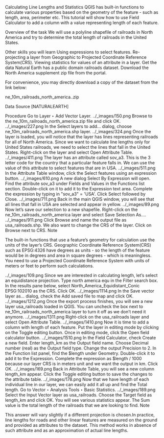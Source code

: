 Calculating Line Lengths and Statistics
QGIS has built-in functions to calculate various properties based on the geometry of the feature - such as length, area, perimeter etc. This tutorial will show how to use Field Calculator to add a column with a value representing length of each feature.

Overview of the task
We will use a polyline shapefile of railroads in North America and try to determine the total length of railroads in the United States.

Other skills you will learn
Using expressions to select features.
Re-projecting a layer from Geographic to Projected Coordinate Reference System(CRS).
Viewing statistics for values of an attribute in a layer.
Get the data
Natural Earth has a public domain railroads dataset. Download the North America supplement zip file from the portal.

For convenience, you may directly download a copy of the dataset from the link below:

ne_10m_railroads_north_america..zip

Data Source [NATURALEARTH]

Procedure
Go to Layer ‣ Add Vector Layer.
../_images/150.png
Browse to the ne_10m_railroads_north_america.zip file and click OK.
../_images/227.png
In the Select layers to add... dialog, choose ne_10m_railroads_north_america.shp layer.
../_images/324.png
Once the layer is loaded, you will notice that the layer has lines representing railroads for all of North America. Since we want to calculate line lengths only for United States railroads, we need to select the lines that fall in the United States. Right-click on the layer and select Open Attribute Table.
../_images/411.png
The layer has an attribute called sov_a3. This is the 3 letter code for the country that a particular feature falls in. We can use the value of this attribute to select features that are in USA.
../_images/511.png
In the Attribute Table window, click the Select features using an expression button.
../_images/610.png
A new dialog Select By Expression will open. Find the attribute sov_a3 under Fields and Values in the Functions list section. Double-click on it to add it to the Expression text area. Complete the expression by typing in "sov_a3" = 'USA'. Click Select followed by Close.
../_images/711.png
Back in the main QGIS window, you will see that all lines that fall in USA are selected and appear in yellow.
../_images/89.png
Now let’s save our selection to a new shapefile. Right-click on the ne_10m_railroads_north_america layer and select Save Selection As....
../_images/911.png
Click Browse and name the output file as usa_railroads.shp. We also want to change the CRS of the layer. Click on Browse next to CRS.
Note

The built-in functions that use a feature’s geometry for calculation use the units of the layer’s CRS. Geographic Coordinate Reference System(CRS) such as EPSG:4326 have degrees as units - so the length of the feature would be in degrees and area in square degrees - which is meaningless. You need to use a Projected Coordinate Reference System with units of meters or feet to perform such calculations.

../_images/109.png
Since we are interested in calculating length, let’s select an equidistance projection. Type north america equ in the Filter search box. In the results pane below, select North_America_Equidistant_Conic EPSG:102010 as the CRS. Click OK.
../_images/1114.png
In the Save vector layer as... dialog, check the Add saved file to map and click OK.
../_images/1212.png
Once the export process finishes, you will see a new layer usa_railroads loaded in QGIS. You can uncheck the box next to ne_10m_railroads_north_america layer to turn it off as we don’t need it anymore.
../_images/1311.png
Right-click on the usa_railroads layer and select Open Attribute Table.
../_images/1410.png
Now it is time to add a column with length of each feature. Put the layer in editing mode by clicking on the Toggle editing button. Once in editing mode, click the Open field calculator button.
../_images/1510.png
In the Field Calculator, check Create a new field. Enter length_km as the Output field name. Choose Decimal number (real) as the Output field type. Change the output Precision to 2. In the Function list panel, find the $length under Geometry. Double-click it to add it to the Expression. Complete the expression as $length / 1000 because our layer CRS is in meters unit and we want the output in km. Click OK.
../_images/169.png
Back in Attribute Table, you will see a new column length_km appear. Click the Toggle editing button to save the changes to the attribute table.
../_images/178.png
Now that we have length of each individual line in our layer, we can easily add it all up and find the Total length. Go to Vector ‣ Analysis Tools ‣ Basic Statistics.
../_images/189.png
Select the Input Vector layer as usa_railroads. Choose the Target field as length_km and click OK. You will see various statistics appear. The Sum value is the total length of the railroads that we are looking to find.
Note

This answer will vary slightly if a different projection is chosen.In practice, line lengths for roads and other linear features are measured on the ground and provided as attributes to the dataset. This method works in absence of such attribute and as an approximation of actual line lengths.

